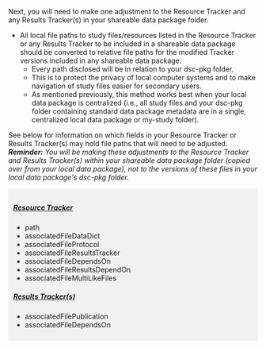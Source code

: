 <!-- File path updates for Resource and Results Trackers -->

Next, you will need to make one adjustment to the Resource Tracker and any Results Tracker(s) in your shareable data package folder. 

* All local file paths to study files/resources listed in the Resource Tracker or any Results Tracker to be included in a shareable data package should be converted to relative file paths for the modified Tracker versions included in any shareable data package.
  * Every path disclosed will be in relation to your dsc-pkg folder.
  * This is to protect the privacy of local computer systems and to make navigation of study files easier for secondary users.
  * As mentioned previously, this method works best when your local data package is centralized (i.e., all study files and your dsc-pkg folder containing standard data package metadata are in a single, centralized local data package or my-study folder). 

See below for information on which fields in your Resource Tracker or Results Tracker(s) may hold file paths that will need to be adjusted. ***Reminder:** You will be making these adjustments to the Resource Tracker and Results Tracker(s) within your shareable data package folder (copied over from your local data package), not to the versions of these files in your local data package's dsc-pkg folder.*

<div markdown="1" style="background-color:rgba(0, 0, 0, 0.0470588); text-align:left; vertical-align: top; padding:10px 10px; margin-bottom: 10px;">

##### [Resource Tracker](../../schemas/md_resource_tracker/)

* path
* associatedFileDataDict
* associatedFileProtocol
* associatedFileResultsTracker
* associatedFileDependsOn
* associatedFileResultsDependOn
* associatedFileMultiLikeFiles

##### [Results Tracker(s)](../../schemas/md_results_tracker/)

* associatedFilePublication
* associatedFileDependsOn

</div>